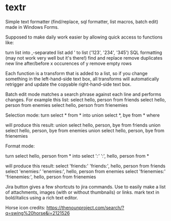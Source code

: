 # textr
Simple text formatter (find/replace, sql formatter, list macros, batch edit) made in Windows Forms.

Supposed to make daily work easier by allowing quick access to functions like:

turn list into ,-separated list
add ' to list ('123', '234', '345')
SQL formatting (may not work very well but it's there!)
find and replace
remove duplicates
new line after/before x occurences of y
remove empty rows

Each function is a transform that is added to a list, so if you change something in the left-hand-side text box, all transforms will automatically retrigger and update the copyable right-hand-side text box.

Batch edit mode matches a search phrase against each line and performs changes. For example this list:
select hello, person from friends
select hello, person from enemies
select hello, person from frienemies

Selection mode:
turn select * from *
into union select *, bye from * where

will produce this result:
union select hello, person, bye from friends
union select hello, person, bye from enemies
union select hello, person, bye from frienemies

Format mode:

turn select hello, person from *
into select '*:' '*:', hello, person from *

will produce this result:
select 'friends:' 'friends:', hello, person from friends 
select 'enemies:' 'enemies:', hello, person from enemies 
select 'frienemies:' 'frienemies:', hello, person from frienemies 

Jira button gives a few shortcuts to jira commands. Use to easily make a list of attachments, images (with or without thumbnails) or links. mark text in bold/italics using a rich text editor.

Horse icon credits: https://thenounproject.com/search/?q=swing%20horse&i=2121526
